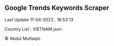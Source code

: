 

## Google Trends Keywords Scraper 
 
Last Update 11-04-2023 , 18:53:13

Country List :
VIETNAM.json



© Abdul Muttaqin 
